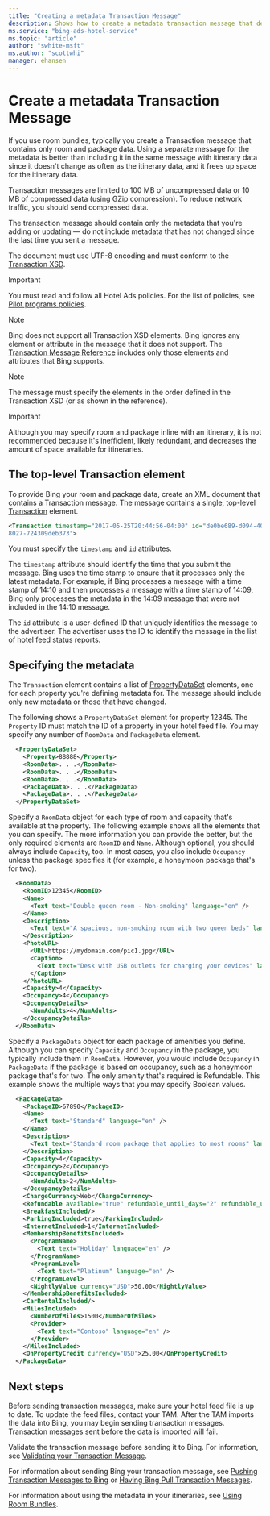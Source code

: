 ```yaml
---
title: "Creating a metadata Transaction Message"
description: Shows how to create a metadata transaction message that describes room and package data used to create room bundles.
ms.service: "bing-ads-hotel-service"
ms.topic: "article"
author: "swhite-msft"
ms.author: "scottwhi"
manager: ehansen
---
```


# Create a metadata Transaction Message

If you use room bundles, typically you create a Transaction message that contains only room and package data. Using a separate message for the metadata is better than including it in the same message with itinerary data since it doesn't change as often as the itinerary data, and it frees up space for the itinerary data.

Transaction messages are limited to 100 MB of uncompressed data or 10 MB of compressed data (using GZip compression). To reduce network traffic, you should send compressed data.

The transaction message should contain only the metadata that you're adding or updating &mdash; do not include metadata that has not changed since the last time you sent a message. 

The document must use UTF-8 encoding and must conform to the [Transaction XSD](https://bhacstatic.blob.core.windows.net/schemas/transaction.xsd). 

> [!IMPORTANT]
> You must read and follow all Hotel Ads policies. For the list of policies, see [Pilot programs policies](https://advertise.bingads.microsoft.com/en-us/resources/policies/pilot-programs#Hotel%20Ads).

> [!NOTE]
> Bing does not support all Transaction XSD elements. Bing ignores any element or attribute in the message that it does not support. The [Transaction Message Reference](../transaction-message/reference.md) includes only those elements and attributes that Bing supports. 

> [!NOTE]
> The message must specify the elements in the order defined in the Transaction XSD (or as shown in the reference).

> [!IMPORTANT]
> Although you may specify room and package inline with an itinerary, it is not recommended because it's inefficient, likely redundant, and decreases the amount of space available for itineraries. 


## The top-level Transaction element

To provide Bing your room and package data, create an XML document that contains a Transaction message. The message contains a single, top-level [Transaction](reference.md#transaction) element. 

```xml
<Transaction timestamp="2017-05-25T20:44:56-04:00" id="de0be689-d094-406e-
8027-724309deb373">
```

You must specify the `timestamp` and `id` attributes.

The `timestamp` attribute should identify the time that you submit the message. Bing uses the time stamp to ensure that it processes only the latest metadata. For example, if Bing processes a message with a time stamp of 14:10 and then processes a message with a time stamp of 14:09, Bing only processes the metadata in the 14:09 message that were not included in the 14:10 message.

The `id` attribute is a user-defined ID that uniquely identifies the message to the advertiser. The advertiser uses the ID to identify the message in the list of hotel feed status reports. 

## Specifying the metadata

The `Transaction` element contains a list of [PropertyDataSet](reference.md#propertydataset-type) elements, one for each property you're defining metadata for. The message should include only new metadata or those that have changed.

The following shows a `PropertyDataSet` element for property 12345. The `Property` ID must match the ID of a property in your hotel feed file. You may specify any number of `RoomData` and `PackageData` element.

```xml
  <PropertyDataSet>
    <Property>88888</Property>
    <RoomData>. . .</RoomData>
    <RoomData>. . .</RoomData>
    <RoomData>. . .</RoomData>
    <PackageData>. . .</PackageData>
    <PackageData>. . .</PackageData>
  </PropertyDataSet>
```

Specify a `RoomData` object for each type of room and capacity that's available at the property. The following example shows all the elements that you can specify. The more information you can provide the better, but the only required elements are `RoomID` and `Name`. Although optional, you should always include `Capacity`, too. In most cases, you also include `Occupancy` unless the package specifies it (for example, a honeymoon package that's for two). 

```xml
  <RoomData>
    <RoomID>12345</RoomID>
    <Name>
      <Text text="Double queen room - Non-smoking" language="en" />
    </Name>
    <Description>
      <Text text="A spacious, non-smoking room with two queen beds" language="en" />
    </Description>
    <PhotoURL>
      <URL>https://mydomain.com/pic1.jpg</URL>
      <Caption>
        <Text text="Desk with USB outlets for charging your devices" language="en" />
      </Caption>
    </PhotoURL>
    <Capacity>4</Capacity>
    <Occupancy>4</Occupancy>
    <OccupancyDetails>
      <NumAdults>4</NumAdults>
    </OccupancyDetails>
  </RoomData>
```

Specify a `PackageData` object for each package of amenities you define. Although you can specify `Capacity` and `Occupancy` in the package, you typically include them in `RoomData`. However, you would include `Occupancy` in `PackageData` if the package is based on occupancy, such as a honeymoon package that's for two. The only amenity that's required is Refundable. This example shows the multiple ways that you may specify Boolean values.


```xml
  <PackageData>
    <PackageID>67890</PackageID>
    <Name>
      <Text text="Standard" language="en" />
    </Name>
    <Description>
      <Text text="Standard room package that applies to most rooms" language="en" />
    </Description>
    <Capacity>4</Capacity>
    <Occupancy>2</Occupancy>
    <OccupancyDetails>
      <NumAdults>2</NumAdults>
    </OccupancyDetails>
    <ChargeCurrency>Web</ChargeCurrency>
    <Refundable available="true" refundable_until_days="2" refundable_until_time="17:00:00" />
    <BreakfastIncluded/>
    <ParkingIncluded>true</ParkingIncluded>
    <InternetIncluded>1</InternetIncluded>
    <MembershipBenefitsIncluded>
      <ProgramName>
        <Text text="Holiday" language="en" />
      </ProgramName>
      <ProgramLevel>
        <Text text="Platinum" language="en" />
      </ProgramLevel>
      <NightlyValue currency="USD">50.00</NightlyValue>
    </MembershipBenefitsIncluded>
    <CarRentalIncluded/>
    <MilesIncluded>
      <NumberOfMiles>1500</NumberOfMiles>
      <Provider>
        <Text text="Contoso" language="en" />
      </Provider>
    </MilesIncluded>
    <OnPropertyCredit currency="USD">25.00</OnPropertyCredit>
  </PackageData>
```


## Next steps

Before sending transaction messages, make sure your hotel feed file is up to date. To update the feed files, contact your TAM. After the TAM imports the data into Bing, you may begin sending transaction messages. Transaction messages sent before the data is imported will fail.

Validate the transaction message before sending it to Bing. For information, see [Validating your Transaction Message](../transaction-message/validate-transaction-message.md).

For information about sending Bing your transaction message, see [Pushing Transaction Messages to Bing](../transaction-message/push-transaction-message.md) or [Having Bing Pull Transaction Messages](pull-transaction-message.md).

For information about using the metadata in your itineraries, see [Using Room Bundles](using-room-bundles.md).